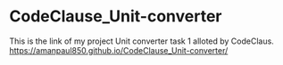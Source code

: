 # CodeClause_Unit-converter
This is the link of my project Unit converter task 1 alloted by CodeClaus.
https://amanpaul850.github.io/CodeClause_Unit-converter/
